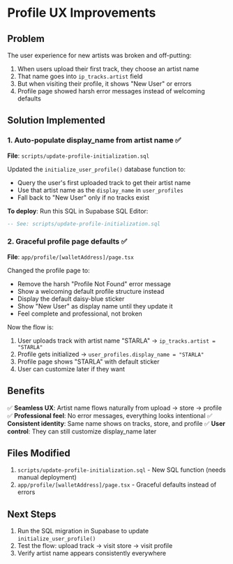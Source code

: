 # Profile UX Improvements

## Problem
The user experience for new artists was broken and off-putting:
1. When users upload their first track, they choose an artist name
2. That name goes into `ip_tracks.artist` field
3. But when visiting their profile, it shows "New User" or errors
4. Profile page showed harsh error messages instead of welcoming defaults

## Solution Implemented

### 1. Auto-populate display_name from artist name ✅
**File**: `scripts/update-profile-initialization.sql`

Updated the `initialize_user_profile()` database function to:
- Query the user's first uploaded track to get their artist name
- Use that artist name as the `display_name` in `user_profiles`
- Fall back to "New User" only if no tracks exist

**To deploy**: Run this SQL in Supabase SQL Editor:
```sql
-- See: scripts/update-profile-initialization.sql
```

### 2. Graceful profile page defaults ✅
**File**: `app/profile/[walletAddress]/page.tsx`

Changed the profile page to:
- Remove the harsh "Profile Not Found" error message
- Show a welcoming default profile structure instead
- Display the default daisy-blue sticker
- Show "New User" as display name until they update it
- Feel complete and professional, not broken

Now the flow is:
1. User uploads track with artist name "STARLA" → `ip_tracks.artist = "STARLA"`
2. Profile gets initialized → `user_profiles.display_name = "STARLA"`
3. Profile page shows "STARLA" with default sticker
4. User can customize later if they want

## Benefits

✅ **Seamless UX**: Artist name flows naturally from upload → store → profile
✅ **Professional feel**: No error messages, everything looks intentional
✅ **Consistent identity**: Same name shows on tracks, store, and profile
✅ **User control**: They can still customize display_name later

## Files Modified

1. `scripts/update-profile-initialization.sql` - New SQL function (needs manual deployment)
2. `app/profile/[walletAddress]/page.tsx` - Graceful defaults instead of errors

## Next Steps

1. Run the SQL migration in Supabase to update `initialize_user_profile()`
2. Test the flow: upload track → visit store → visit profile
3. Verify artist name appears consistently everywhere
